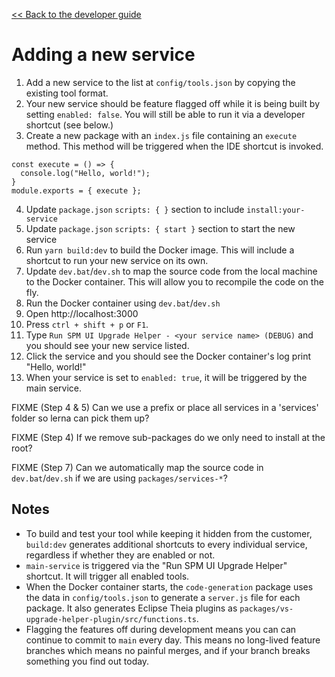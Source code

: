 [<< Back to the developer guide](../developer_guide.md)

# Adding a new service

1. Add a new service to the list at `config/tools.json` by copying the existing tool format.
2. Your new service should be feature flagged off while it is being built by setting `enabled: false`. You will still be able to run it via a developer shortcut (see below.)
3. Create a new package with an `index.js` file containing an `execute` method. This method will be triggered when the IDE shortcut is invoked.
```
const execute = () => {
  console.log("Hello, world!");
}
module.exports = { execute };
```
4. Update `package.json` `scripts: { }` section to include `install:your-service`
5. Update `package.json` `scripts: { start }` section to start the new service
6. Run `yarn build:dev` to build the Docker image. This will include a shortcut to run your new service on its own.
7. Update `dev.bat`/`dev.sh` to map the source code from the local machine to the Docker container. This will allow you to recompile the code on the fly.
8. Run the Docker container using `dev.bat`/`dev.sh`
9. Open http://localhost:3000
10. Press `ctrl + shift + p` or `F1`.
11. Type `Run SPM UI Upgrade Helper - <your service name> (DEBUG)` and you should see your new service listed.
12. Click the service and you should see the Docker container's log print "Hello, world!"
13. When your service is set to `enabled: true`, it will be triggered by the main service.

FIXME (Step 4 & 5) Can we use a prefix or place all services in a 'services' folder so lerna can pick them up?

FIXME (Step 4) If we remove sub-packages do we only need to install at the root?

FIXME (Step 7) Can we automatically map the source code in `dev.bat`/`dev.sh` if we are using `packages/services-*`?

## Notes

- To build and test your tool while keeping it hidden from the customer, `build:dev` generates additional shortcuts to every individual service, regardless if whether they are enabled or not.
- `main-service` is triggered via the "Run SPM UI Upgrade Helper" shortcut. It will trigger all enabled tools.
- When the Docker container starts, the `code-generation` package uses the data in `config/tools.json` to generate a `server.js` file for each package. It also generates Eclipse Theia plugins as `packages/vs-upgrade-helper-plugin/src/functions.ts`.
- Flagging the features off during development means you can can continue to commit to `main` every day. This means no long-lived feature branches which means no painful merges, and if your branch breaks something you find out today.

